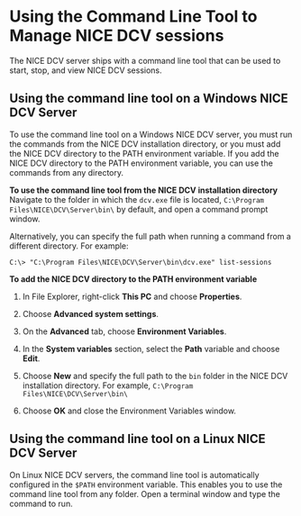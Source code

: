 # Using the Command Line Tool to Manage NICE DCV sessions<a name="managing-sessions-cli"></a>

The NICE DCV server ships with a command line tool that can be used to start, stop, and view NICE DCV sessions\.

## Using the command line tool on a Windows NICE DCV Server<a name="cli-win"></a>

To use the command line tool on a Windows NICE DCV server, you must run the commands from the NICE DCV installation directory, or you must add the NICE DCV directory to the PATH environment variable\. If you add the NICE DCV directory to the PATH environment variable, you can use the commands from any directory\.

**To use the command line tool from the NICE DCV installation directory**  
Navigate to the folder in which the `dcv.exe` file is located, `C:\Program Files\NICE\DCV\Server\bin\` by default, and open a command prompt window\.

Alternatively, you can specify the full path when running a command from a different directory\. For example:

```
C:\> "C:\Program Files\NICE\DCV\Server\bin\dcv.exe" list-sessions
```

**To add the NICE DCV directory to the PATH environment variable**

1. In File Explorer, right\-click **This PC** and choose **Properties**\.

1. Choose **Advanced system settings**\.

1. On the **Advanced** tab, choose **Environment Variables**\.

1. In the **System variables** section, select the **Path** variable and choose **Edit**\.

1. Choose **New** and specify the full path to the `bin` folder in the NICE DCV installation directory\. For example, `C:\Program Files\NICE\DCV\Server\bin\`

1. Choose **OK** and close the Environment Variables window\.

## Using the command line tool on a Linux NICE DCV Server<a name="cli-lin"></a>

On Linux NICE DCV servers, the command line tool is automatically configured in the `$PATH` environment variable\. This enables you to use the command line tool from any folder\. Open a terminal window and type the command to run\.